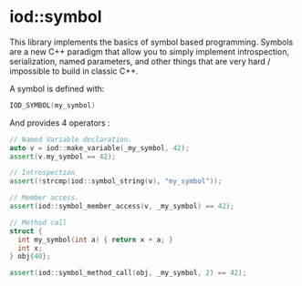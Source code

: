 
iod::symbol
=================================

This library implements the basics of symbol based
programming. Symbols are a new C++ paradigm that allow you to simply
implement introspection, serialization, named parameters, and other
things that are very hard / impossible to build in classic C++.

A symbol is defined with:

```c++
IOD_SYMBOL(my_symbol)
``` 

And provides 4 operators :

```c++
// Named Variable declaration.
auto v = iod::make_variable(_my_symbol, 42);
assert(v.my_symbol == 42);

// Introspection
assert(!strcmp(iod::symbol_string(v), "my_symbol"));

// Member access.
assert(iod::symbol_member_access(v, _my_symbol) == 42);  

// Method call
struct {
  int my_symbol(int a) { return x + a; }
  int x;
} obj{40};

assert(iod::symbol_method_call(obj, _my_symbol, 2) == 42);
```
